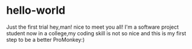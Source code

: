 # hello-world
Just the first trial
hey,man! nice to meet you all!
I'm a software project student now in a college,my coding skill is not so nice and this is my first step to be a better ProMonkey:)

